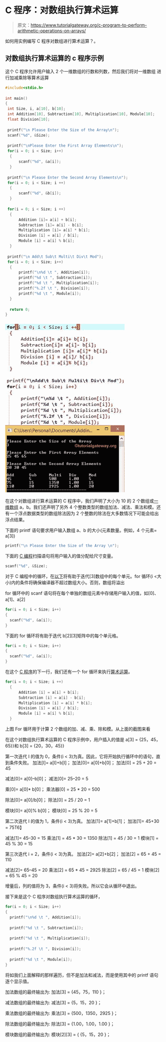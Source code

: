 # C 程序：对数组执行算术运算

> 原文：<https://www.tutorialgateway.org/c-program-to-perform-arithmetic-operations-on-arrays/>

如何用实例编写 C 程序对数组进行算术运算？。

## 对数组执行算术运算的 c 程序示例

这个 C 程序允许用户输入 2 个一维数组的行数和列数，然后我们将对一维数组 进行加减乘除等算术运算

```c
#include<stdio.h>

int main()
{
 int Size, i, a[10], b[10];
 int Addition[10], Subtraction[10], Multiplication[10], Module[10];
 float Division[10];

 printf("\n Please Enter the Size of the Array\n");
 scanf("%d", &Size);

 printf("\nPlease Enter the First Array Elements\n");
 for(i = 0; i < Size; i++)
  {
      scanf("%d", &a[i]);
  }

 printf("\n Please Enter the Second Array Elements\n");
 for(i = 0; i < Size; i ++)
  {
      scanf("%d", &b[i]);
  }

 for(i = 0; i < Size; i ++)
  {
      Addition [i]= a[i] + b[i];
      Subtraction [i]= a[i] - b[i];
      Multiplication [i]= a[i] * b[i];
      Division [i] = a[i] / b[i];
      Module [i] = a[i] % b[i]; 
  }

 printf("\n Add\t Sub\t Multi\t Div\t Mod");
 for(i = 0; i < Size; i++)
  {
      printf("\n%d \t ", Addition[i]);
      printf("%d \t ", Subtraction[i]);
      printf("%d \t ", Multiplication[i]);
      printf("%.2f \t ", Division[i]);
      printf("%d \t ", Module[i]);
  }

  return 0;
} 
```

![Arithmetic Operations on One Dimensional Arrays](img/f710a8d4a8b2026435bcf913c49f1cb6.png)

在这个对数组进行算术运算的 C 程序中，我们声明了大小为 10 的 2 个数组或[一维数组](https://www.tutorialgateway.org/array-in-c/) a，b。我们还声明了另外 4 个整数类型的数组加法、减法、乘法和模。还有一个浮点数据类型的数组除法因为 2 个整数的除法在大多数情况下可能会给出浮点结果。

下面的 printf 语句要求用户输入数组 a、b 的大小(元素数量。例如，4 个元素= a[3])

```c
printf("\n Please Enter the Size of the Array \n");
```

下面的 [C 编程](https://www.tutorialgateway.org/c-programming/)扫描语句将用户输入的值分配给尺寸变量。

```c
scanf("%d", &Size);
```

对于 C 编程中的循环，在[以下](https://www.tutorialgateway.org/for-loop-in-c-programming/)将有助于迭代[3]数组中的每个单元。for 循环(i <大小)内的条件将确保编译器不超过数组大小。否则，数组将溢出

for 循环中的 scanf 语句将在每个单独的数组元素中存储用户输入的值，如[0]、a[1]、a[2]

```c
for(i = 0; i < Size; i++)
{
  scanf("%d", &a[i]);
}
```

下面的 for 循环将有助于迭代 b[2][3]矩阵中的每个单元格。

```c
for(i = 0; i < Size; i++)
{
  scanf("%d", &a[i]);
}

```

在这个 [C 程序](https://www.tutorialgateway.org/c-programming-examples/)的下一行，我们还有一个 for 循环来执行[算术运算](https://www.tutorialgateway.org/arithmetic-operators-in-c/)。

```c
for(i = 0; i < Size; i ++)
  {
      Addition [i] = a[i] + b[i];
      Subtraction [i] = a[i] - b[i];
      Multiplication [i] = a[i] * b[i];
      Division [i] = a[i] / b[i];
      Module [i] = a[i] % b[i]; 
  }
```

上图 For 循环用于计算 2 个数组的加、减、乘、除和模。从上面的截图来看

在这个对数组执行算术运算的 C 程序示例中，用户插入的值是
a[3] = {25，45，65}}和
b[3] = {20，30，45}}

第一次迭代
I 的值为 0，条件(i < 3)为真。因此，它将开始执行循环中的语句，直到条件失败。
加法[I]= a[I]+b[I]；
加法[0]= a[0]+b[0]；
加法[0] = 25 + 20 = 45

减法[0]= a[0]–b[0]；
减法[0]= 25–20 = 5

乘[0]= a[0]* b[0]；
乘法器[0] = 25 * 20 = 500

除法[0]= a[0]/b[0]；
除法[0] = 25 / 20 = 1

模块[0]= a[0]% b[0]；
模块[0] = 25 % 20 = 5

第二次迭代
I 的值为 1，条件(i < 3)为真。
加法[1]= a[1]+b[1]；
加法[1]= 45+30 = 75T6】

减法[1]= 45–30 = 15
乘法[1] = 45 * 30 = 1350
除法[1] = 45 / 30 = 1
模块[1] = 45 % 30 = 15

第三次迭代
i = 2，条件(i < 3)为真。
加法[2]= a[2]+b[2]；
加法[2] = 65 + 45 = 110

减法[2]= 65–45 = 20
乘法[2] = 65 * 45 = 2925
除法[2] = 65 / 45 = 1
模块[2] = 65 % 45 = 20

增量后，列的值将为 3，条件(i < 3)将失败。所以它会从循环中退出。

接下来是这个 C 程序对数组执行算术运算的循环，

```c
for(i = 0; i < Size; i++)
{
  printf("\n%d \t ", Addition[i]);

  printf("%d \t ", Subtraction[i]);

  printf("%d \t ", Multiplication[i]);

  printf("%.2f \t ", Division[i]);

  printf("%d \t ", Module[i]);
}
```

将如我们上面解释的那样遍历，但不是加法和减法，而是使用其中的 printf 语句逐个显示值。

加法数组的最终输出为:
加法[3] = {45，75，110 }；

减法数组的最终输出为:
减法[3] = {5，15，20 }；

乘法数组的最终输出为:
乘法[3] = {500，1350，2925 }；

除法数组的最终输出为:
除法[3] = {1.00，1.00，1.00 }；

模块数组的最终输出为:
模块[2][3] = { {5，15，20 }；
